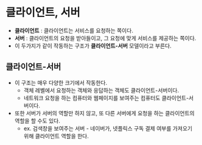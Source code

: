 # 클라이언트, 서버

- **클라이언트** : 클라이언트는 서비스를 요청하는 쪽이다.
- **서버** : 클라이언트의 요청을 받아들이고, 그 요청에 맞게 서비스를 제공하는 쪽이다.
- 이 두가지가 같이 작동하는 구조가 **클라이언트-서버** 모델이라고 부른다.

## 클라이언트-서버

- 이 구조는 매우 다양한 크기에서 작동한다.
  - 객체 레벨에서 요청하는 객체와 응답하는 객체도 클라이언트-서버이다.
  - 네트워크 요청을 하는 컴퓨터와 웹페이지를 보여주는 컴퓨터도 클라이언트-서버이다.
- 또한 서버가 서버의 역할만 하지 않고, 또 다른 서버에게 요청을 하는 클라이언트의 역할을 할 수도 있다.
  - ex. 검색창을 보여주는 서버 - 네이버가, 넷플릭스 구독 결제 여부를 가져오기 위해 클라이언트 역할을 한다.
